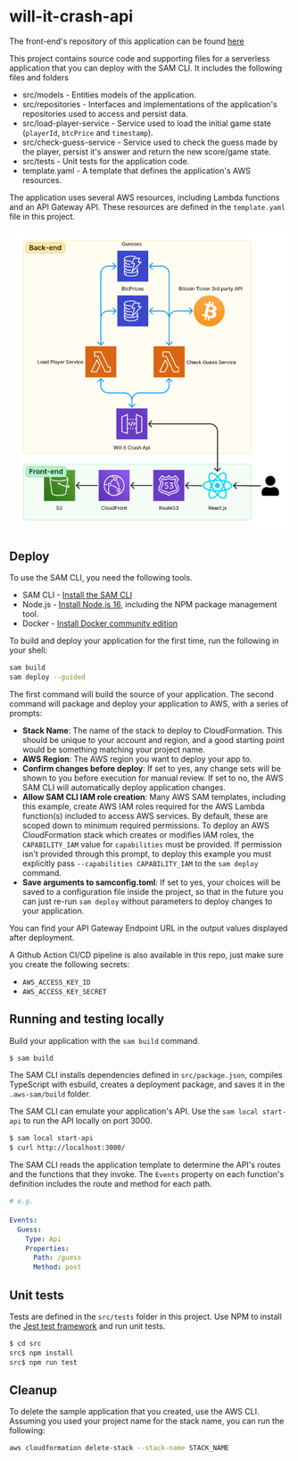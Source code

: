 # will-it-crash-api

The front-end's repository of this application can be found [here](https://github.com/mdnm/will-it-crash)

This project contains source code and supporting files for a serverless application that you can deploy with the SAM CLI. It includes the following files and folders

- src/models - Entities models of the application.
- src/repositories - Interfaces and implementations of the application's repositories used to access and persist data.
- src/load-player-service - Service used to load the initial game state (`playerId`, `btcPrice` and `timestamp`).
- src/check-guess-service - Service used to check the guess made by the player, persist it's answer and return the new score/game state.
- src/tests - Unit tests for the application code.
- template.yaml - A template that defines the application's AWS resources.

The application uses several AWS resources, including Lambda functions and an API Gateway API. These resources are defined in the `template.yaml` file in this project.

![aws-architecture](./readme-assets/aws-architecture.png)

## Deploy

To use the SAM CLI, you need the following tools.

- SAM CLI - [Install the SAM CLI](https://docs.aws.amazon.com/serverless-application-model/latest/developerguide/serverless-sam-cli-install.html)
- Node.js - [Install Node.js 16](https://nodejs.org/en/), including the NPM package management tool.
- Docker - [Install Docker community edition](https://hub.docker.com/search/?type=edition&offering=community)

To build and deploy your application for the first time, run the following in your shell:

```bash
sam build
sam deploy --guided
```

The first command will build the source of your application. The second command will package and deploy your application to AWS, with a series of prompts:

- **Stack Name**: The name of the stack to deploy to CloudFormation. This should be unique to your account and region, and a good starting point would be something matching your project name.
- **AWS Region**: The AWS region you want to deploy your app to.
- **Confirm changes before deploy**: If set to yes, any change sets will be shown to you before execution for manual review. If set to no, the AWS SAM CLI will automatically deploy application changes.
- **Allow SAM CLI IAM role creation**: Many AWS SAM templates, including this example, create AWS IAM roles required for the AWS Lambda function(s) included to access AWS services. By default, these are scoped down to minimum required permissions. To deploy an AWS CloudFormation stack which creates or modifies IAM roles, the `CAPABILITY_IAM` value for `capabilities` must be provided. If permission isn't provided through this prompt, to deploy this example you must explicitly pass `--capabilities CAPABILITY_IAM` to the `sam deploy` command.
- **Save arguments to samconfig.toml**: If set to yes, your choices will be saved to a configuration file inside the project, so that in the future you can just re-run `sam deploy` without parameters to deploy changes to your application.

You can find your API Gateway Endpoint URL in the output values displayed after deployment.

A Github Action CI/CD pipeline is also available in this repo, just make sure you create the following secrets:

- `AWS_ACCESS_KEY_ID`
- `AWS_ACCESS_KEY_SECRET`

## Running and testing locally

Build your application with the `sam build` command.

```bash
$ sam build
```

The SAM CLI installs dependencies defined in `src/package.json`, compiles TypeScript with esbuild, creates a deployment package, and saves it in the `.aws-sam/build` folder.

The SAM CLI can emulate your application's API. Use the `sam local start-api` to run the API locally on port 3000.

```bash
$ sam local start-api
$ curl http://localhost:3000/
```

The SAM CLI reads the application template to determine the API's routes and the functions that they invoke. The `Events` property on each function's definition includes the route and method for each path.

```yaml
# e.g.

Events:
  Guess:
    Type: Api
    Properties:
      Path: /guess
      Method: post
```

## Unit tests

Tests are defined in the `src/tests` folder in this project. Use NPM to install the [Jest test framework](https://jestjs.io/) and run unit tests.

```bash
$ cd src
src$ npm install
src$ npm run test
```

## Cleanup

To delete the sample application that you created, use the AWS CLI. Assuming you used your project name for the stack name, you can run the following:

```bash
aws cloudformation delete-stack --stack-name STACK_NAME
```

